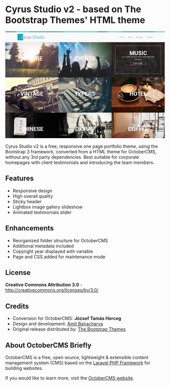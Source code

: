 Cyrus Studio v2 - based on The Bootstrap Themes' HTML theme
===============

![Screenshot](https://raw.githubusercontent.com/jtherczeg/cyrus-studio-v2-theme/master/assets/images/theme-preview.png)

Cyrus Studio v2 is a free, responsive one page portfolio theme, using the Bootstrap 3 framework, converted from a HTML theme for OctoberCMS, without any 3rd party dependencies. Best suitable for corporate homepages with client testimonials and introducing the team members.

Features
--------
* Responsive design
* High overall quality
* Sticky header
* Lightbox image gallery slideshow
* Animated testimonials slider

Enhancements
--------------
* Reorganized folder structure for OctoberCMS
* Additional metadata included
* Copyright year displayed with variable
* Page and CSS added for maintenance mode

License
-------
**Creative Commons Attribution 3.0** - http://creativecommons.org/licenses/by/3.0/

Credits
-------
* Conversion for OctoberCMS: **József Tamás Herceg**
* Design and development: [Amit Bajracharya](https://dribbble.com/amitbajracharya)
* Original release distributed by: [The Bootstrap Themes](http://thebootstrapthemes.com/)

About OctoberCMS Briefly
------------------------
OctoberCMS is a free, open source, lightweight & extensible content management system (CMS) based on the [Laravel PHP Framework](http://laravel.com/) for building websites.

If you would like to learn more, visit the [OctoberCMS website](http://octobercms.com/).
